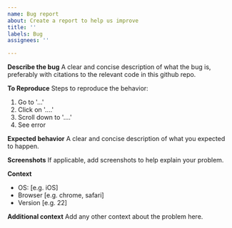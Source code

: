 ```yaml
---
name: Bug report
about: Create a report to help us improve
title: ''
labels: Bug
assignees: ''

---
```


[//]: # (For feature requests and bug reports not specifically concerning code, please use https://forum.inaturalist.org/c/feature-requests/16. iNat staff will make github issues if/when an actionable solution emerges)

**Describe the bug**
A clear and concise description of what the bug is, preferably with citations to the relevant code in this github repo.

**To Reproduce**
Steps to reproduce the behavior:
1. Go to '...'
1. Click on '....'
1. Scroll down to '....'
1. See error

**Expected behavior**
A clear and concise description of what you expected to happen.

**Screenshots**
If applicable, add screenshots to help explain your problem.

**Context**
 - OS: [e.g. iOS]
 - Browser [e.g. chrome, safari]
 - Version [e.g. 22]

**Additional context**
Add any other context about the problem here.
